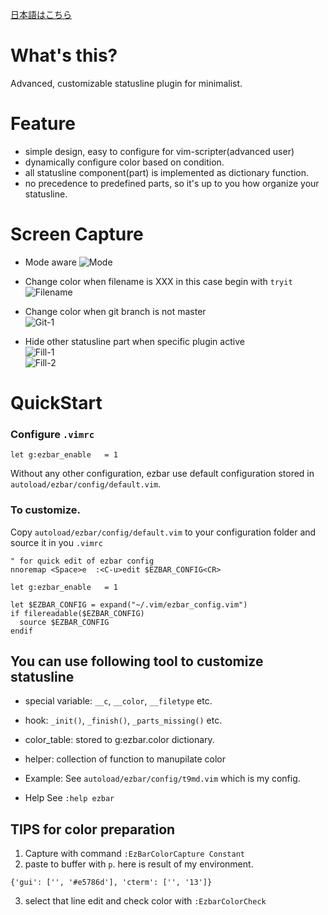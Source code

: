 [日本語はこちら](https://github.com/t9md/vim-ezbar/blob/master/README-JP.md)

# What's this?
Advanced, customizable statusline plugin for minimalist.

# Feature
* simple design, easy to configure for vim-scripter(advanced user)
* dynamically configure color based on condition.
* all statusline component(part) is implemented as dictionary function.
* no precedence to predefined parts, so it's up to you how organize your statusline.

# Screen Capture
* Mode aware
![Mode](https://raw.github.com/t9md/t9md/master/img/ezbar/mode_insert.png)

* Change color when filename is XXX in this case begin with `tryit`
![Filename](https://raw.github.com/t9md/t9md/master/img/ezbar/filename_notify.png)

* Change color when git branch is not master  
![Git-1](https://raw.github.com/t9md/t9md/master/img/ezbar/git-branch_notify.png)

* Hide other statusline part when specific plugin active  
![Fill-1](https://raw.github.com/t9md/t9md/master/img/ezbar/ezbar_fill1.png)  
![Fill-2](https://raw.github.com/t9md/t9md/master/img/ezbar/ezbar_fill2.png)  

# QuickStart

### Configure  `.vimrc`

```Vim
let g:ezbar_enable   = 1
```

Without any other configuration, ezbar use default configuration stored
in `autoload/ezbar/config/default.vim`.

### To customize.

Copy `autoload/ezbar/config/default.vim` to your configuration folder and source it in you `.vimrc`

```Vim
" for quick edit of ezbar config
nnoremap <Space>e  :<C-u>edit $EZBAR_CONFIG<CR>

let g:ezbar_enable   = 1

let $EZBAR_CONFIG = expand("~/.vim/ezbar_config.vim")
if filereadable($EZBAR_CONFIG)
  source $EZBAR_CONFIG
endif
```

## You can use following tool to customize statusline

* special variable: `__c`, `__color`, `__filetype` etc.
* hook: `_init()`, `_finish()`, `_parts_missing()` etc.
* color_table: stored to g:ezbar.color dictionary.
* helper: collection of function to manupilate color

* Example:
See `autoload/ezbar/config/t9md.vim` which is my config.

* Help
See `:help ezbar`

## TIPS for color preparation

1. Capture with command `:EzBarColorCapture Constant`
2. paste to buffer with `p`. here is result of my environment.
```Vim
{'gui': ['', '#e5786d'], 'cterm': ['', '13']}
```
3. select that line edit and check color with `:EzbarColorCheck`
